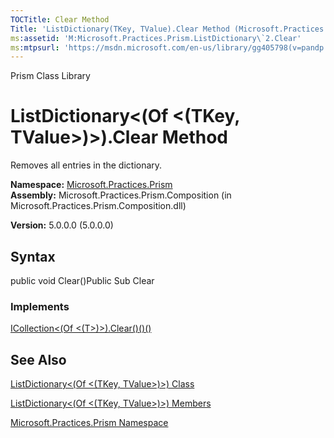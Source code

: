 ```yaml
---
TOCTitle: Clear Method
Title: 'ListDictionary(TKey, TValue).Clear Method (Microsoft.Practices.Prism)'
ms:assetid: 'M:Microsoft.Practices.Prism.ListDictionary\`2.Clear'
ms:mtpsurl: 'https://msdn.microsoft.com/en-us/library/gg405798(v=pandp.50)'
---
```


Prism Class Library

ListDictionary&lt;(Of &lt;(TKey, TValue&gt;)&gt;).Clear Method
==================================================================

Removes all entries in the dictionary.

**Namespace:** [Microsoft.Practices.Prism](https://msdn.microsoft.com/library/microsoft.practices.prism)
**Assembly:** Microsoft.Practices.Prism.Composition (in Microsoft.Practices.Prism.Composition.dll)

**Version:** 5.0.0.0 (5.0.0.0)

## Syntax


public void Clear()Public Sub Clear
### Implements

[ICollection&lt;(Of &lt;(T&gt;)&gt;).Clear()()()](http://msdn.microsoft.com/en-us/library/5axy4fbh)

See Also
--------


[ListDictionary&lt;(Of &lt;(TKey, TValue&gt;)&gt;) Class](https://msdn.microsoft.com/library/microsoft.practices.prism.listdictionary%602)

[ListDictionary&lt;(Of &lt;(TKey, TValue&gt;)&gt;) Members](https://msdn.microsoft.com/allmembers.t:microsoft.practices.prism.listdictionary%602)

[Microsoft.Practices.Prism Namespace](https://msdn.microsoft.com/library/microsoft.practices.prism)

